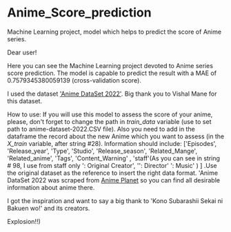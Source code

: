# Anime_Score_prediction
Machine Learning project, model which helps to predict the score of Anime series.

Dear user!

Here you can see the Machine Learning project devoted to Anime series score prediction. The model is capable to predict the result with a MAE of 0.7579345380059139 (cross-validation score).

I used the dataset ['Anime DataSet 2022'](https://www.kaggle.com/datasets/vishalmane10/anime-dataset-2022). Big thank you to Vishal Mane for this dataset.

How to use:
If you will use this model to assess the score of your anime, please, don't forget to change the path in _train_data_ variable (use to set path to anime-dataset-2022.CSV file). 
Also you need to add in the dataframe the record about the new Anime which you want to assess (in the _X_train_ variable, after string #28). 
Information should include: ['Episodes', 'Release_year', 'Type', 'Studio', 'Release_season', 'Related_Mange', 'Related_anime', 'Tags', 'Content_Warning' , 'staff'(As you can see in string # 98, I use from staff only ': Original Creator',  '': Director'  ': Music' ) ] .Use the original dataset as the reference to insert the right data format. 'Anime DataSet 2022 was scraped from [Anime Planet](https://www.anime-planet.com/) so you can find all desirable information about anime there.

I got the inspiration and want to say a big thank to  'Kono Subarashii Sekai ni Bakuen wo!' and its creators.

Explosion!!)

